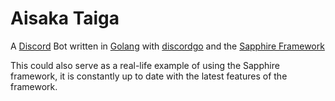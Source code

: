 # Aisaka Taiga
A [Discord](https://discordapp.com) Bot written in [Golang](https://golang.org) with [discordgo](https://github.com/bwmarrin/discordgo) and the [Sapphire Framework](https://github.com/pollen5/sapphire)

This could also serve as a real-life example of using the Sapphire framework, it is constantly up to date with the latest features of the framework.
